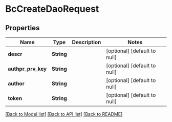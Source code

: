 # BcCreateDaoRequest

## Properties
Name | Type | Description | Notes
------------ | ------------- | ------------- | -------------
**descr** | **String** |  | [optional] [default to null]
**authpr_prv_key** | **String** |  | [optional] [default to null]
**author** | **String** |  | [optional] [default to null]
**token** | **String** |  | [optional] [default to null]

[[Back to Model list]](../README.md#documentation-for-models) [[Back to API list]](../README.md#documentation-for-api-endpoints) [[Back to README]](../README.md)


